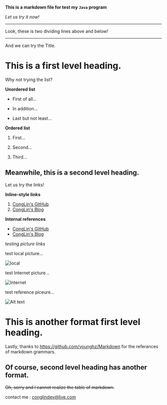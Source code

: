 **This is a markdown file for test my `Java` program**

_Let us try it now!_

***

Look, these is two dividing lines above and below!

---

And we can try the Title.

This is a first level heading.
====

Why not trying the list?

**Unordered list**

- First of all...

+ In addition...

* Last but not least...

**Ordered list**

1. First...

3. Second...

3. Third...


Meanwhile, this is a second level heading.
-----

Let us try the links!

**Inline-style links**

1. [CongLin's GitHub](https://github.com/CongLinDev)
2. [CongLin's Blog](https:://CongLinDev.github.io)


**Internal references** 

* [CongLin's GitHub][1]
* [CongLin's Blog][2]

_testing picture links_

test local picture...

![local](E:\3-0.jpg)

test Internet picture...

![Internet](https://i.loli.net/2018/06/15/5b23b74f0d883.jpg)

test reference piceure...

![Alt text][address]


# This is another format first level heading.

Lastly, thanks to <https://github.com/younghz/Markdown> for the referances of markdown grammars.

## Of course, second level heading has another format.


~~Oh, sorry and I cannot realize the table of markdown.~~

contact me : <conglindev@live.com>

[1]:https://github.com/CongLinDev
[2]:https:://CongLinDev.github.io

[address]:https://i.loli.net/2018/06/15/5b23b74f0d883.jpg
